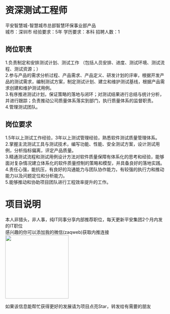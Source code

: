 # 资深测试工程师
平安智慧城-智慧城市总部智慧环保事业部产品  
城市：深圳市 经验要求：5年 学历要求：本科  招聘人数：1

## 岗位职责
1.负责制定和安排测试计划、测试工作 （包括人员安排、进度、测试环境、测试流程、测试资源；）   
2.参与产品的需求分析过程、产品需求、产品定义、研发计划的评审，根据开发产品的测试需求，编制测试方案，制定测试计划、建立和维护测试基线，根据产品需求创建和维护测试用例。   
3.有序推进测试计划，保证策略的落地与闭环；对测试结果进行总结与统计分析，并进行跟踪；负责推动公司质量体系落实到部门，执行质量体系的监督职责。   
4.管理测试团队。

## 岗位要求
1.5年以上测试工作经验，3年以上测试管理经验，熟悉软件测试质量管理体系。   
2.掌握主流测试工具与测试技术，编写功能、性能、安全测试方案，设计测试用例，分析指标偏离，评定产品质量。   
3.精通测试流程和测试用例设计方法对软件质量保障有体系化的思考和经验，能够面对复杂情况建立体系化的软件质量控制的策略和模型，并具备良好的落地实践。   
4.责任心强，能抗压，有良好的沟通能力与团队协作能力，有较强的执行力和推动能力以及问题定位和分析能力。   
5.能够推动和协助项目团队进行工程效率提升的工作。

# 项目说明

本人非猎头，非人事，纯IT同事分享内部推荐职位，每天更新平安集团2个月内发的IT职位  
感兴趣的你可以添加我的微信(zaqweb)获取内推连接  
<img src="https://github.com/zaqweb/PA-IT-JOBS/blob/master/WechatICode.jpeg"  height="200" width="200">

如果该信息能帮忙获得更好的发展请为项目点亮Star，转发给有需要的朋友




